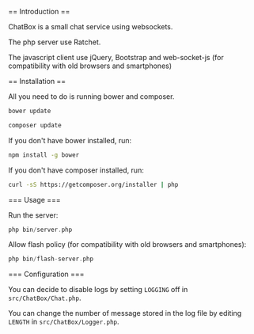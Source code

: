 == Introduction == 

ChatBox is a small chat service using websockets. 

The php server use Ratchet.

The javascript client use jQuery, Bootstrap and web-socket-js (for compatibility with old browsers and smartphones)

== Installation ==

All you need to do is running bower and composer.

```bash
bower update
```

```bash
composer update
```

If you don't have bower installed, run:

```bash
npm install -g bower
```

If you don't have composer installed, run:

```bash
curl -sS https://getcomposer.org/installer | php
```

=== Usage ===

Run the server:

```php
php bin/server.php
```

Allow flash policy (for compatibility with old browsers and smartphones):
```php
php bin/flash-server.php
```

=== Configuration ===

You can decide to disable logs by setting `LOGGING` off in `src/ChatBox/Chat.php`.

You can change the number of message stored in the log file by editing `LENGTH` in `src/ChatBox/Logger.php`.